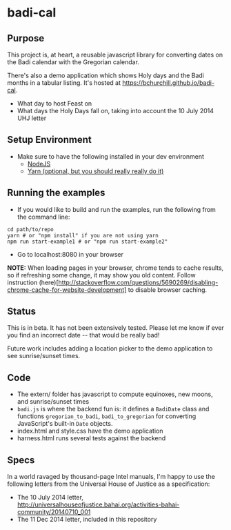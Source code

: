 # badi-cal

## Purpose

This project is, at heart, a reusable javascript library for
converting dates on the Badi calendar with the Gregorian calendar.

There's also a demo application which shows Holy days and the Badi months in a tabular listing.  It's hosted at https://bchurchill.github.io/badi-cal.
 * What day to host Feast on
 * What days the Holy Days fall on, taking into account the 10 July 2014 UHJ letter

## Setup Environment

* Make sure to have the following installed in your dev environment
  * [NodeJS](https://nodejs.org/en/download/)
  * [Yarn (optional, but you should really really do it)](https://yarnpkg.com/)

## Running the examples

* If you would like to build and run the examples, run the following from the
  command line:

```
cd path/to/repo
yarn # or "npm install" if you are not using yarn
npm run start-example1 # or "npm run start-example2"
```

* Go to localhost:8080 in your browser

**NOTE:** When loading pages in your browser, chrome tends to cache results, so
if refreshing some change, it may show you old content. Follow instruction
(here)[http://stackoverflow.com/questions/5690269/disabling-chrome-cache-for-website-development]
to disable browser caching.

## Status

This is in beta.  It has not been extensively tested.  Please let me know if ever you find an incorrect date -- that would be really bad!

Future work includes adding a location picker to the demo application to see sunrise/sunset times.

## Code

 * The extern/ folder has javascript to compute equinoxes, new moons, and sunrise/sunset times
 * `badi.js` is where the backend fun is: it defines a `BadiDate` class and functions `gregorian_to_badi`, `badi_to_gregorian` for converting JavaScript's built-in `Date` objects.
 * index.html and style.css have the demo application
 * harness.html runs several tests against the backend

## Specs

In a world ravaged by thousand-page Intel manuals, I'm happy to use the following letters from the Universal House of Justice as a specification:

 * The 10 July 2014 letter, http://universalhouseofjustice.bahai.org/activities-bahai-community/20140710_001
 * The 11 Dec 2014 letter, included in this repository
